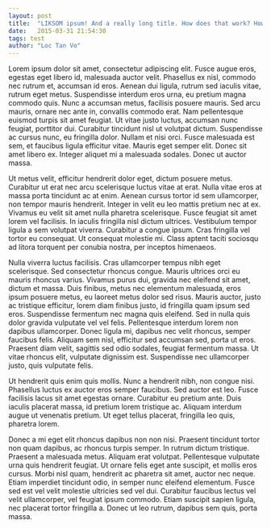 ```yaml
---
layout: post
title:  "LIKSOM ipsum! And a really long title. How does that work? How about even even even longer?"
date:   2015-03-31 21:54:30
tags: test
author: "Loc Tan Vo"
---
```

Lorem ipsum dolor sit amet, consectetur adipiscing elit. Fusce augue eros, egestas eget libero id, malesuada auctor velit. Phasellus ex nisl, commodo nec rutrum et, accumsan id eros. Aenean dui ligula, rutrum sed iaculis vitae, rutrum eget metus. Suspendisse interdum eros urna, eu pretium magna commodo quis. Nunc a accumsan metus, facilisis posuere mauris. Sed arcu mauris, ornare nec ante in, convallis commodo erat. Nam pellentesque euismod turpis sit amet feugiat. Ut vitae justo luctus, accumsan nunc feugiat, porttitor dui. Curabitur tincidunt nisl ut volutpat dictum. Suspendisse ac cursus nunc, eu fringilla dolor. Nullam et nisi orci. Fusce malesuada est sem, et faucibus ligula efficitur vitae. Mauris eget semper elit. Donec sit amet libero ex. Integer aliquet mi a malesuada sodales. Donec ut auctor massa.

Ut metus velit, efficitur hendrerit dolor eget, dictum posuere metus. Curabitur ut erat nec arcu scelerisque luctus vitae at erat. Nulla vitae eros at massa porta tincidunt ac at enim. Aenean cursus tortor id sem ullamcorper, non tempor mauris hendrerit. Integer in velit eu leo mattis pretium nec at ex. Vivamus eu velit sit amet nulla pharetra scelerisque. Fusce feugiat sit amet lorem vel facilisis. In iaculis fringilla nisl dictum ultrices. Vestibulum tempor ligula a sem volutpat viverra. Curabitur a congue ipsum. Cras fringilla vel tortor eu consequat. Ut consequat molestie mi. Class aptent taciti sociosqu ad litora torquent per conubia nostra, per inceptos himenaeos.

Nulla viverra luctus facilisis. Cras ullamcorper tempus nibh eget scelerisque. Sed consectetur rhoncus congue. Mauris ultrices orci eu mauris rhoncus varius. Vivamus purus dui, gravida nec eleifend sit amet, dictum et massa. Duis finibus, metus nec elementum malesuada, eros ipsum posuere metus, eu laoreet metus dolor sed risus. Mauris auctor, justo ac tristique efficitur, lorem diam finibus justo, id fringilla quam ipsum sed eros. Suspendisse fermentum nec magna quis eleifend. Sed in nulla quis dolor gravida vulputate vel vel felis. Pellentesque interdum lorem non dapibus ullamcorper. Donec ligula mi, dapibus nec velit rhoncus, semper faucibus felis. Aliquam sem nisl, efficitur sed accumsan sed, porta ut eros. Praesent diam velit, sagittis sed odio sodales, feugiat fermentum massa. Ut vitae rhoncus elit, vulputate dignissim est. Suspendisse nec ullamcorper justo, quis vulputate felis.

Ut hendrerit quis enim quis mollis. Nunc a hendrerit nibh, non congue nisi. Phasellus luctus ex auctor eros semper faucibus. Sed auctor est leo. Fusce facilisis lacus sit amet egestas ornare. Curabitur eu pretium ante. Duis iaculis placerat massa, id pretium lorem tristique ac. Aliquam interdum augue ut venenatis pretium. Ut eget tellus placerat, fringilla leo quis, pharetra lorem.

Donec a mi eget elit rhoncus dapibus non non nisi. Praesent tincidunt tortor non quam dapibus, ac rhoncus turpis semper. In rutrum dictum tristique. Praesent a malesuada metus. Aliquam erat volutpat. Pellentesque vulputate urna quis hendrerit feugiat. Ut ornare felis eget ante suscipit, et mollis eros cursus. Morbi nisl quam, hendrerit ac pharetra sit amet, auctor nec neque. Etiam imperdiet tincidunt odio, in semper nunc eleifend elementum. Fusce sed est vel velit molestie ultricies sed vel dui. Curabitur faucibus lectus vel velit ullamcorper, vel feugiat ipsum commodo. Etiam suscipit sapien ligula, nec placerat tortor fringilla a. Donec ut leo rutrum, dapibus sem quis, porta massa.
